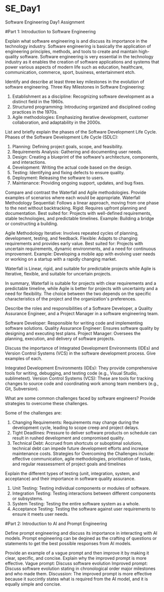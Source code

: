 # SE_Day1
Software Engineering Day1 Assignment

#Part 1: Introduction to Software Engineering

Explain what software engineering is and discuss its importance in the technology industry.
Software engineering is basically the application of engineering principles, methods, and tools to create and maintain high-quality software.
Software engineering is very essential in the technology industry as it enables the creation of software applications and systems that power various aspects of modern life such as education, healthcare, communication, commerce, sport, business, entertainment etch.

Identify and describe at least three key milestones in the evolution of software engineering.
Three Key Milestones in Software Engineering:
1. Establishment as a discipline: Recognizing software development as a distinct field in the 1960s.
2. Structured programming: Introducing organized and disciplined coding practices in the 1970s.
3. Agile methodologies: Emphasizing iterative development, customer collaboration, and adaptability in the 2000s.

List and briefly explain the phases of the Software Development Life Cycle.
Phases of the Software Development Life Cycle (SDLC):
1. Planning: Defining project goals, scope, and feasibility.
2. Requirements Analysis: Gathering and documenting user needs.
3. Design: Creating a blueprint of the software's architecture, components, and interactions.
4. Development: Writing the actual code based on the design.
5. Testing: Identifying and fixing defects to ensure quality.
6. Deployment: Releasing the software to users.
7. Maintenance: Providing ongoing support, updates, and bug fixes.

Compare and contrast the Waterfall and Agile methodologies. Provide examples of scenarios where each would be appropriate.
Waterfall Methodology
Sequential: Follows a linear approach, moving from one phase to the next without backtracking.
Rigid: Requires upfront planning and documentation.
Best suited for: Projects with well-defined requirements, stable technologies, and predictable timelines.
Example: Building a bridge or constructing a building.

Agile Methodology
Iterative: Involves repeated cycles of planning, development, testing, and feedback.
Flexible: Adapts to changing requirements and provides early value.
Best suited for: Projects with uncertain requirements, dynamic environments, and a need for continuous improvement.
Example: Developing a mobile app with evolving user needs or working on a startup with a rapidly changing market.

Waterfall is  Linear, rigid, and suitable for predictable projects while 
Agile is Iterative, flexible, and suitable for uncertain projects.

In summary, Waterfall is suitable for projects with clear requirements and a predictable timeline, while Agile is better for projects with uncertainty and a need for flexibility. The choice between the two depends on the specific characteristics of the project and the organization's preferences.

Describe the roles and responsibilities of a Software Developer, a Quality Assurance Engineer, and a Project Manager in a software engineering team.

Software Developer: Responsible for writing code and implementing software solutions.
Quality Assurance Engineer: Ensures software quality by designing and executing test
plans.
Project Manager: Oversees the planning, execution, and delivery of software projects.

Discuss the importance of Integrated Development Environments (IDEs) and Version Control Systems (VCS) in the software development process. Give examples of each.

Integrated Development Environments (IDEs): They provide comprehensive tools for writing, debugging, and testing code (e.g., Visual Studio, sublimetext).
Version Control Systems (VCS): These are tools for tracking changes to source code and
coordinating work among team members (e.g., Git, Subversion).


What are some common challenges faced by software engineers? Provide strategies to overcome these challenges.

Some of the challenges are:
1. Changing Requirements: Requirements may change during the development cycle,
leading to scope creep and project delays.
2. Tight Deadlines: Pressure to deliver software products on schedule can result in rushed
development and compromised quality.
3. Technical Debt: Accrued from shortcuts or suboptimal solutions, technical debt can
impede future development efforts and increase maintenance costs.
Strategies for Overcoming the Challenges include: effective communication, agile methodologies, prioritization of tasks, and regular reassessment of project goals and timelines

Explain the different types of testing (unit, integration, system, and acceptance) and their importance in software quality assurance.
1. Unit Testing: Testing individual components or modules of software.
2. Integration Testing: Testing interactions between different components or subsystems.
3. System Testing: Testing the entire software system as a whole.
4. Acceptance Testing: Testing the software against user requirements to ensure it meets user
needs.

#Part 2: Introduction to AI and Prompt Engineering


Define prompt engineering and discuss its importance in interacting with AI models.
Prompt engineering can be degined as the crafting of questions or
statements to get the best possible responses from AI models.


Provide an example of a vague prompt and then improve it by making it clear, specific, and concise. Explain why the improved prompt is more effective.
Vague prompt: Discuss software evolution
Improved prompt: Discuss software evolution stating in chronological order major milestones and who made them.
Discussion: The improved prompt is more effective because it succintly states what is required from the AI model, and it is equally simple and concise.
